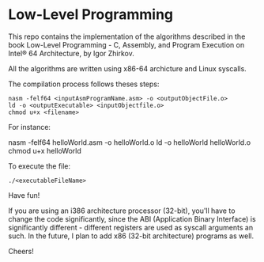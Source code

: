 # Low-Level Programming

This repo contains the implementation of the algorithms described in the book Low-Level Programming - C, Assembly, and Program Execution on
Intel® 64 Architecture, by Igor Zhirkov.

All the algorithms are written using x86-64 archicture and Linux syscalls.

The compilation process follows theses steps:

    nasm -felf64 <inputAsmProgramName.asm> -o <outputObjectFile.o>
    ld -o <outputExecutable> <inputObjectfile.o>
    chmod u+x <filename>
  
For instance:

  nasm -felf64 helloWorld.asm -o helloWorld.o
  ld -o helloWorld helloWorld.o
  chmod u+x helloWorld
  
To execute the file:

    ./<executableFileName>
  
Have fun!

If you are using an i386 architecture processor (32-bit), you'll have to change the code significantly, since the ABI (Application Binary Interface) is significantly different - different registers are used as syscall arguments an such. In the future, I plan to add x86 (32-bit architecture) programs as well.

Cheers!